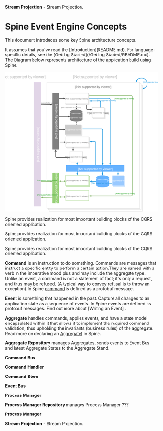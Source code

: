   

**Stream Projection**  - Stream Projection. 
# Spine Event Engine Concepts

<p class="lead"> This document introduces some key Spine architecture concepts.</p> It assumes that you've read the [Introduction](README.md). For language-specific details, see the [Getting Started](/Getting Started/README.md).
The Diagram below represents architecture of the application build using Spine.

![Spine Event Engine Diagram](Diagram-SpineEventEngine.svg)

Spine provides realization for most important building blocks of the CQRS oriented application.

Spine provides realization for most important building blocks of the CQRS oriented application.

Spine provides realization for most important building blocks of the CQRS oriented application.

**Command** is an instruction to do something. Commands are messages that instruct a specific entity to perform a certain action.They are named with a verb in the imperative mood plus and may include the aggregate type. Unlike an event, a command is not a statement of fact; it's only a request, and thus may be refused. (A typical way to convey refusal is to throw an exception).In Spine [command](/java) is defined as a protobuf message. 

**Event** is something that happened in the past.
Capture all changes to an application state as a sequence of events. In Spine events are defined as protobuf messages. Find out more about [Writing an Event] .

**Aggregate** handles commands, applies events, and have a state model encapsulated within it that allows it to implement the required command validation, thus upholding the invariants (business rules) of the aggregate.
Read more on declaring an [Aggregate](/java/aggregate.md)) in Spine.

**Aggregate Repository** manages Aggregates, sends events to Event Bus and latest Aggregate States to the Aggregate Stand.

**Command Bus**

**Command Handler**

**Command Store**


**Event Bus**

**Process Manager**

**Process Manager Repository** manages Process Manager ???

**Process Manager**

  

**Stream Projection**  - Stream Projection. 
